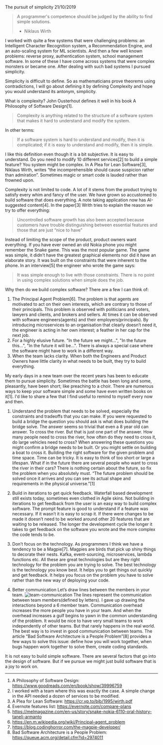 The pursuit of simplicity
21/10/2019

> A programmer's competence should be judged by the ability to find simple solutions.
> - Niklaus Wirth 

I worked with quite a few systems that were challenging problems: an Intelligent Character Recognition system, a Recommendation Engine, and an auto-scaling system for ML scientists. And then a few well known problems: reverse proxy, authentication system, school management software. In some of these I have come across systems that were complex monsters or became one. After dealing with such bad systems I pursued simplicity.

Simplicity is difficult to define. So as mathematicians prove theorems using contradictions, I will go about defining it by defining Complexity and hope you would understand its antonym, simplicity.

What is complexity? John Ousterhout defines it well in his book A Philosophy of Software Design[1].

> Complexity is anything related to the structure of a software system that makes it hard to understand and modify the system.

In other terms:

> If a software system is hard to understand and modify, then it is complicated; if it is easy to understand and modify, then it is simple.

I like this definition even though it is a bit subjective. It is easy to understand. Do you need to modify 10 different services[2] to build a simple feature? You system might be complex. In A Plea for Lean Software[3], Niklaus Wirth, writes “the incomprehensible should cause suspicion rather than admiration”. Sometimes magic or smart code is lauded rather than frowned upon. 

Complexity is not limited to code. A lot of it stems from the product trying to satisfy every whim and fancy of the user. We have grown so accustomed to build software that does everything. A note taking application now has AI-suggested content[4]. In the paper[3] Writh tries to explain the reason we try to offer everything:

> Uncontrolled software growth has also been accepted because customers have trouble distinguishing between essential features and those that are just “nice to have”

Instead of limiting the scope of the product, product owners want everything. If you have ever owned an old Nokia phone you might remember the Snake game. This was the most popular game. The game was simple, it didn't have the greatest graphical elements nor did it have an elaborate story. It was built on the constraints that were inherent to the phone. In an interview[5] the engineer who wrote the game says:

> It was simple enough to live with those constraints. There is no point in using complex solutions when simple does the job.


Why then do we build complex software? There are a few I can think of:

1. The Principal Agent Problem[6]. The problem is that agents are motivated to act on their own interests, which are contrary to those of their principals. This problem is observed with politicians and voters, lawyers and clients, and brokers and sellers. At times it can be observed with software engineers(agents) and their employers(principals). By introducing microservices to an organisation that clearly doesn’t need it, the engineer is acting in her own interest; a feather in her cap for the next job.
2. For a highly elusive future. "In the future we might...", "In the future this...", "In the future it will be...". There is always a special case where the software might have to work in a different way. 
3. When the team lacks clarity. When both the Engineers and Product Owners have little clarity in what needs to be built, they try to build everything.


My early days in a new team over the recent years has been to educate them to pursue simplicity. Sometimes the battle has been long and some, pleasantly, have been short; like preaching to a choir. There are numerous ways to keep your software simple and some have even written books on it[1]. I'd like to share a few that I find useful to remind to myself every now and then.

1. Understand the problem that needs to be solved, especially the constraints and tradeoffs that you can make.
   If you were requested to build a bridge the question you should ask is what does building the bridge solve. The answer seems so trivial that even a 8 year old can answer. To cross the river. But that is just one part of the answer. How many people need to cross the river, how often do they need to cross it, do large vehicles need to cross? When answering these questions you might confirm a bridge needs to be built. Or you might settle on building a boat to cross it.
   Building the right software for the given problem and time space. Time can be tricky. It is easy to think of too short or large a lifespan. What if in the future there are several people who want to cross the river in their cars? There is nothing certain about the future, so fix the problem when you absolutely must. “The future problem should be solved once it arrives and you can see its actual shape and requirements in the physical universe.”[1]
	
2. Build in iterations to get quick feedback.
   Waterfall based development still exists today, sometimes even clothed in Agile skins. Not building in iterations to get feedback from the user is an easy way to build complex software. The prompt feature is good to understand if a feature was necessary. If it wasn’t it is easy to scrap it. If there were changes to be made it doesn’t need to be worked around other 20 features that are waiting to be released. The longer the development cycle the longer it takes to get feedback on the software you wrote and the more complex the code tends to be.
	
3. Don’t focus on the technology.
   As programmers I think we have a tendency to be a Magpie[7]. Magpies are birds that pick up shiny things to decorate their nests. Kafka, event-sourcing, microservices, lambda functions etc. All these are great technologies but are they right technology for the problem you are trying to solve. The best technology is the technology you know best. It helps you to get things out quickly and get feedback. It helps you focus on the problem you have to solve rather than the new way of deploying your code. 

4. Better communication
   Let’s draw lines between the members in your team.
   ![team-communication](/s/images/team-interactions.png)
   The lines represent the communication between team members(defined by letters). I gave up drawing the interactions beyond a 6 member team. Communication overhead increases the more people you have in your team. And when the overhead increases a gulf begins to yawn in the common understanding of the problem. It would be nice to have very small teams to work independently of other teams. But that rarely happens in the real world. The best way is to invest in good communication between teams. The article “Bad Software Architecture is a People Problem”[8] provides a few ways to solve this issue: define how you will work together, when bugs happen work together to solve them, create coding standards.



It is not easy to build simple software. There are several factors that go into the design of software. But if we pursue we might just build software that is a joy to work on.

 
---

1. A Philosophy of Software Design: https://www.goodreads.com/en/book/show/39996759
2. I worked with a team where this was exactly the case. A simple change in the API needed a dozen of services to be modified.
3. A Plea for Lean Software: https://cr.yp.to/bib/1995/wirth.pdf
4. Evernote features list: https://evernote.com/compare-plans
5. https://melmagazine.com/en-us/story/snake-nokia-6110-oral-history-taneli-armanto
6. https://en.m.wikipedia.org/wiki/Principal–agent_problem
7. https://blog.codinghorror.com/the-magpie-developer/
8. Bad Software Architecture is a People Problem: https://queue.acm.org/detail.cfm?id=2974011
